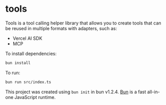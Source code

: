 # tools

Tools is a tool calling helper library that allows you to create tools that can be reused in multiple formats with adapters, such as:
- Vercel AI SDK
- MCP

To install dependencies:

```bash
bun install
```

To run:

```bash
bun run src/index.ts
```

This project was created using `bun init` in bun v1.2.4. [Bun](https://bun.sh) is a fast all-in-one JavaScript runtime.
